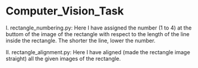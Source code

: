 # Computer_Vision_Task

I. rectangle_numbering.py:
Here I have assigned the number (1 to 4) at the buttom of the image of the rectangle with respect to the length of the line 
inside the rectangle. The shorter the line, lower the number.

II. rectangle_alignment.py:
Here I have aligned (made the rectangle image straight) all the given images of the rectangle.
